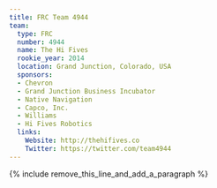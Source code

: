 ```yaml
---
title: FRC Team 4944
team:
  type: FRC
  number: 4944
  name: The Hi Fives
  rookie_year: 2014
  location: Grand Junction, Colorado, USA
  sponsors:
  - Chevron
  - Grand Junction Business Incubator
  - Native Navigation
  - Capco, Inc.
  - Williams
  - Hi Fives Robotics
  links:
    Website: http://thehifives.co
    Twitter: https://twitter.com/team4944
---
```


{% include remove_this_line_and_add_a_paragraph %}